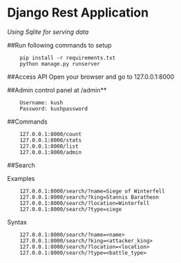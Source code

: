 # Django Rest Application

_Using Sqlite for serving data_

##Run following commands to setup
``` 
    pip install -r requirements.txt
    python manage.py runserver
```
##Access API
Open your browser and go to 127.0.0.1:8000

##Admin control panel at /admin**
```
    Username: kush
    Password: kushpassword
```
##Commands
```
    127.0.0.1:8000/count
    127.0.0.1:8000/stats
    127.0.0.1:8000/list
    127.0.0.1:8000/admin
```
##Search

Examples
```
    127.0.0.1:8000/search/?name=Siege of Winterfell
    127.0.0.1:8000/search/?king=Stannis Baratheon
    127.0.0.1:8000/search/?location=Winterfell
    127.0.0.1:8000/search/?type=siege
```
Syntax
```
    127.0.0.1:8000/search/?name=<name>
    127.0.0.1:8000/search/?king=<attacker_king>
    127.0.0.1:8000/search/?location=<location>
    127.0.0.1:8000/search/?type=<battle_type>
```